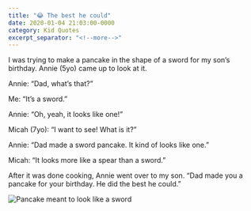 ```yaml
---
title: "😂 The best he could"
date: 2020-01-04 21:03:00-0000
category: Kid Quotes
excerpt_separator: "<!--more-->"
---
```


I was trying to make a pancake in the shape of a sword for my son’s birthday. Annie (5yo) came up to look at it.

Annie: “Dad, what’s that?”

Me: “It’s a sword.”

Annie: “Oh, yeah, it looks like one!”

Micah (7yo): “I want to see! What is it?”

Annie: “Dad made a sword pancake. It kind of looks like one.”

Micah: “It looks more like a spear than a sword.”

After it was done cooking, Annie went over to my son. “Dad made you a pancake for your birthday. He did the best he could.”

<img src="https://www.bennorris.blog/uploads/2020/209bc56f70.jpg" alt="Pancake meant to look like a sword" />

<!--more-->